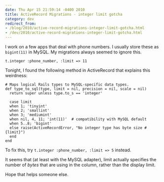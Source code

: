 ```yaml
---
date: Thu Apr 15 21:59:14 -0400 2010
title: ActiveRecord Migrations - integer limit gotcha
category: dev
redirect_from:
- /blog/2010/active-record-migrations-integer-limit-gotcha.html
- /dev/2010/active-record-migrations-integer-limit-gotcha.html
---
```


I work on a few apps that deal with phone numbers. I usually store these
as `bigint(11)` in MySQL. My migrations always seemed to ignore this.

    t.integer :phone_number, :limit => 11

Tonight, I found the following method in ActiveRecord that explains this
weirdness:

    # Maps logical Rails types to MySQL-specific data types.
    def type_to_sql(type, limit = nil, precision = nil, scale = nil)
      return super unless type.to_s == 'integer'

      case limit
      when 1; 'tinyint'
      when 2; 'smallint'
      when 3; 'mediumint'
      when nil, 4, 11; 'int(11)'  # compatibility with MySQL default
      when 5..8; 'bigint'
      else raise(ActiveRecordError, "No integer type has byte size #{limit}")
      end
    end

To fix this, try `t.integer :phone_number, :limit => 5` instead.

It seems that (at least with the MySQL adapter), limit actually specifies
the number of *bytes* that are using in the column, rather than the display
limit.

Hope that helps someone else.
